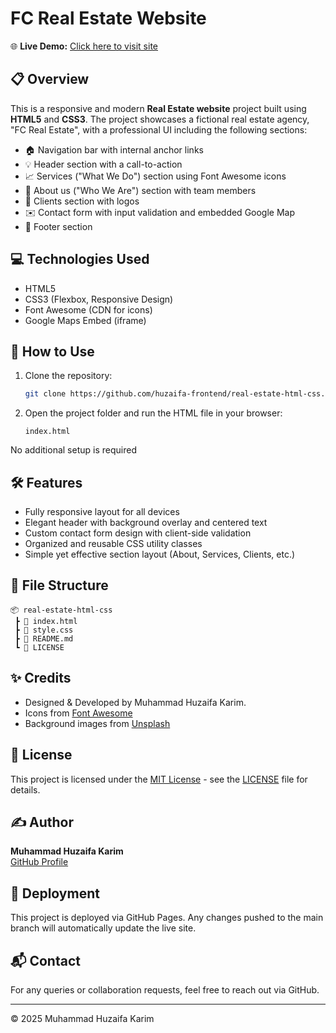 # FC Real Estate Website

🌐 **Live Demo:** [Click here to visit site](https://huzaifa-frontend.github.io/real-estate-html-css/)

## 📋 Overview
This is a responsive and modern **Real Estate website** project built using **HTML5** and **CSS3**. The project showcases a fictional real estate agency, "FC Real Estate", with a professional UI including the following sections:

- 🏠 Navigation bar with internal anchor links
- 💡 Header section with a call-to-action
- 📈 Services ("What We Do") section using Font Awesome icons
- 👥 About us ("Who We Are") section with team members
- 💼 Clients section with logos
- ✉️ Contact form with input validation and embedded Google Map
- 👣 Footer section

## 💻 Technologies Used

- HTML5
- CSS3 (Flexbox, Responsive Design)
- Font Awesome (CDN for icons)
- Google Maps Embed (iframe)

## 🚀 How to Use

1. Clone the repository:
   ```bash
   git clone https://github.com/huzaifa-frontend/real-estate-html-css.git
   ```

2. Open the project folder and run the HTML file in your browser:
   ```
   index.html
   ```

No additional setup is required

## 🛠️ Features

- Fully responsive layout for all devices
- Elegant header with background overlay and centered text
- Custom contact form design with client-side validation
- Organized and reusable CSS utility classes
- Simple yet effective section layout (About, Services, Clients, etc.)

## 📁 File Structure

```
📦 real-estate-html-css
 ┣ 📄 index.html
 ┣ 📄 style.css
 ┣ 📄 README.md
 ┗ 📄 LICENSE
```

## ✨ Credits

- Designed & Developed by Muhammad Huzaifa Karim.
- Icons from [Font Awesome](https://fontawesome.com/)
- Background images from [Unsplash](https://unsplash.com/)

## 📄 License

This project is licensed under the [MIT License](LICENSE) - see the [LICENSE](LICENSE) file for details.

## ✍️ Author

**Muhammad Huzaifa Karim**  
[GitHub Profile](https://github.com/huzaifakarim1)

## 🔄 Deployment

This project is deployed via GitHub Pages. Any changes pushed to the main branch will automatically update the live site.

## 📬 Contact

For any queries or collaboration requests, feel free to reach out via GitHub.

---

© 2025 Muhammad Huzaifa Karim